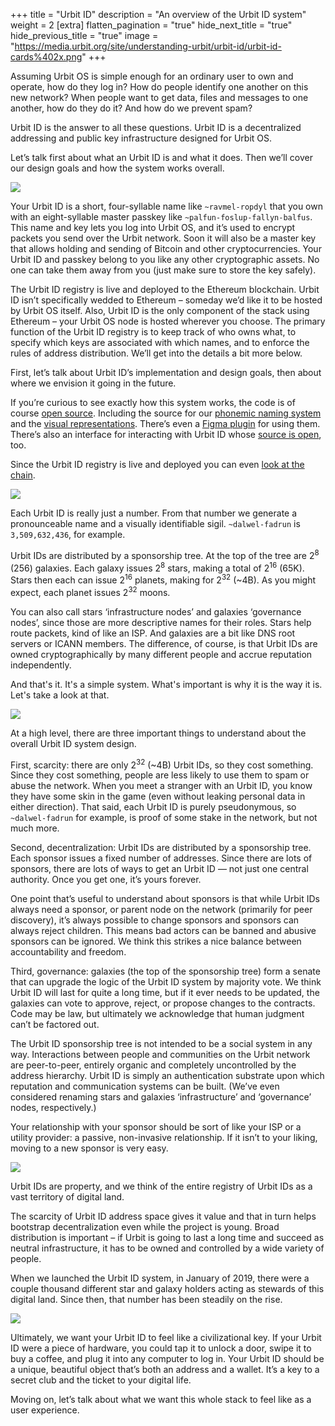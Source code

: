 +++
title = "Urbit ID"
description = "An overview of the Urbit ID system"
weight = 2
[extra]
flatten_pagination = "true"
hide_next_title = "true"
hide_previous_title = "true"
image = "https://media.urbit.org/site/understanding-urbit/urbit-id/urbit-id-cards%402x.png"
+++

Assuming Urbit OS is simple enough for an ordinary user to own and operate, how do they log in? How do people identify one another on this new network? When people want to get data, files and messages to one another, how do they do it? And how do we prevent spam?

Urbit ID is the answer to all these questions. Urbit ID is a decentralized addressing and public key infrastructure designed for Urbit OS.

Let’s talk first about what an Urbit ID is and what it does. Then we’ll cover our design goals and how the system works overall.

![](https://media.urbit.org/site/understanding-urbit/urbit-id/urbit-id-cards%402x.png)

Your Urbit ID is a short, four-syllable name like `~ravmel-ropdyl` that you own with an eight-syllable master passkey like `~palfun-foslup-fallyn-balfus`. This name and key lets you log into Urbit OS, and it’s used to encrypt packets you send over the Urbit network. Soon it will also be a master key that allows holding and sending of Bitcoin and other cryptocurrencies. Your Urbit ID and passkey belong to you like any other cryptographic assets. No one can take them away from you (just make sure to store the key safely).

The Urbit ID registry is live and deployed to the Ethereum blockchain. Urbit ID isn’t specifically wedded to Ethereum – someday we’d like it to be hosted by Urbit OS itself. Also, Urbit ID is the only component of the stack using Ethereum – your Urbit OS node is hosted wherever you choose. The primary function of the Urbit ID registry is to keep track of who owns what, to specify which keys are associated with which names, and to enforce the rules of address distribution. We’ll get into the details a bit more below.

First, let’s talk about Urbit ID’s implementation and design goals, then about where we envision it going in the future.

If you’re curious to see exactly how this system works, the code is of course [open source](https://github.com/urbit/urbit). Including the source for our [phonemic naming system](https://github.com/urbit/urbit-ob/blob/master/src/internal/co.js) and the [visual representations](https://github.com/urbit/sigil-js). There’s even a [Figma plugin](https://github.com/urbit/sigil-figma-plugin) for using them. There’s also an interface for interacting with Urbit ID whose [source is open](https://github.com/urbit/bridge), too.

Since the Urbit ID registry is live and deployed you can even [look at the chain](https://github.com/urbit/azimuth#live-contracts).

![](https://media.urbit.org/site/understanding-urbit/urbit-id/urbit-id-paperwallet%402x.png)

Each Urbit ID is really just a number. From that number we generate a pronounceable name and a visually identifiable sigil. `~dalwel-fadrun` is `3,509,632,436`, for example.

Urbit IDs are distributed by a sponsorship tree. At the top of the tree are 2<sup>8</sup> (256) galaxies. Each galaxy issues 2<sup>8</sup> stars, making a total of 2<sup>16</sup> (65K). Stars then each can issue 2<sup>16</sup> planets, making for 2<sup>32</sup> (~4B). As you might expect, each planet issues 2<sup>32</sup> moons.

You can also call stars ‘infrastructure nodes’ and galaxies ‘governance nodes’, since those are more descriptive names for their roles. Stars help route packets, kind of like an ISP. And galaxies are a bit like DNS root servers or ICANN members. The difference, of course, is that Urbit IDs are owned cryptographically by many different people and accrue reputation independently.

And that's it. It's a simple system. What's important is why it is the way it is. Let's take a look at that.

![](https://media.urbit.org/site/understanding-urbit/urbit-id/urbit-id-address-space-1.svg")

At a high level, there are three important things to understand about the overall Urbit ID system design.

First, scarcity: there are only 2<sup>32</sup> (~4B) Urbit IDs, so they cost something. Since they cost something, people are less likely to use them to spam or abuse the network. When you meet a stranger with an Urbit ID, you know they have some skin in the game (even without leaking personal data in either direction). That said, each Urbit ID is purely pseudonymous, so `~dalwel-fadrun` for example, is proof of some stake in the network, but not much more.

Second, decentralization: Urbit IDs are distributed by a sponsorship tree. Each sponsor issues a fixed number of addresses. Since there are lots of sponsors, there are lots of ways to get an Urbit ID — not just one central authority. Once you get one, it’s yours forever.

One point that’s useful to understand about sponsors is that while Urbit IDs always need a sponsor, or parent node on the network (primarily for peer discovery), it’s always possible to change sponsors and sponsors can always reject children. This means bad actors can be banned and abusive sponsors can be ignored. We think this strikes a nice balance between accountability and freedom.

Third, governance: galaxies (the top of the sponsorship tree) form a senate that can upgrade the logic of the Urbit ID system by majority vote. We think Urbit ID will last for quite a long time, but if it ever needs to be updated, the galaxies can vote to approve, reject, or propose changes to the contracts. Code may be law, but ultimately we acknowledge that human judgment can’t be factored out.

The Urbit ID sponsorship tree is not intended to be a social system in any way. Interactions between people and communities on the Urbit network are peer-to-peer, entirely organic and completely uncontrolled by the address hierarchy. Urbit ID is simply an authentication substrate upon which reputation and communication systems can be built. (We’ve even considered renaming stars and galaxies ‘infrastructure’ and ‘governance’ nodes, respectively.)

Your relationship with your sponsor should be sort of like your ISP or a utility provider: a passive, non-invasive relationship. If it isn’t to your liking, moving to a new sponsor is very easy.

![](https://media.urbit.org/site/understanding-urbit/urbit-id/urbit-id-sigils%402x.png)

Urbit IDs are property, and we think of the entire registry of Urbit IDs as a vast territory of digital land.

The scarcity of Urbit ID address space gives it value and that in turn helps bootstrap decentralization even while the project is young. Broad distribution is important – if Urbit is going to last a long time and succeed as neutral infrastructure, it has to be owned and controlled by a wide variety of people.

When we launched the Urbit ID system, in January of 2019, there were a couple thousand different star and galaxy holders acting as stewards of this digital land. Since then, that number has been steadily on the rise.

![](https://media.urbit.org/site/understanding-urbit/project-history/uu-id-5.jpg)

Ultimately, we want your Urbit ID to feel like a civilizational key. If your Urbit ID were a piece of hardware, you could tap it to unlock a door, swipe it to buy a coffee, and plug it into any computer to log in. Your Urbit ID should be a unique, beautiful object that’s both an address and a wallet. It’s a key to a secret club and the ticket to your digital life.

Moving on, let’s talk about what we want this whole stack to feel like as a user experience.
